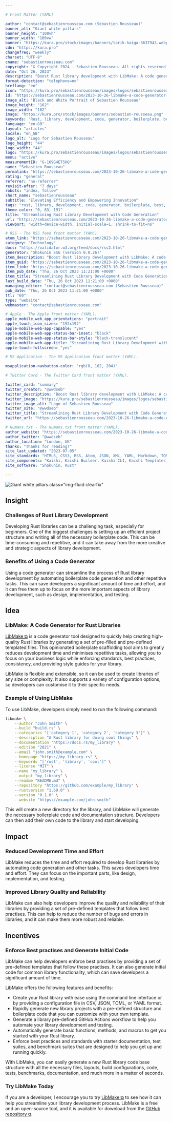 ```yaml
---

# Front Matter (YAML)

author: "contact@sebastienrousseau.com (Sebastien Rousseau)"
banner_alt: "Giant white pillars"
banner_height: "100vh"
banner_width: "100vw"
banner: "https://kura.pro/stock/images/banners/tarik-haiga-3637943.webp"
cdn: "https://kura.pro"
changefreq: "weekly"
charset: "UTF-8"
cname: "sebastienrousseau.com"
copyright: "© Copyright 2024 - Sebastien Rousseau. All rights reserved."
date: "Oct 26, 2023"
description: "Boost Rust library development with LibMake: A code generator tool that enforces best practises and generates initial code, saving developers time and effort."
format-detection: "telephone=no"
hreflang: "en"
icon: "https://kura.pro/sebastienrousseau/images/logos/sebastienrousseau.svg"
id: "https://sebastienrousseau.com/2023-10-26-libmake-a-code-generator-to-reduce-repetitive-tasks-and-build-high-quality-rust-libraries/index.html"
image_alt: "Black and White Portrait of Sebastien Rousseau"
image_height: "162"
image_width: "162"
image: "https://kura.pro/stock/images/banners/sebastien-rousseau.png"
keywords: "Rust, library, development, code, generator, boilerplate, best, practices, quality, reliable"
language: "en-GB"
layout: "articles"
locale: "en_GB"
logo_alt: "Logo for Sebastien Rousseau"
logo_height: "44"
logo_width: "44"
logo: "https://kura.pro/sebastienrousseau/images/logos/sebastienrousseau.webp"
menu: "active"
measurementID: "G-169G4ET5HQ"
name: "Sebastien Rousseau"
permalink: "https://sebastienrousseau.com/2023-10-26-libmake-a-code-generator-to-reduce-repetitive-tasks-and-build-high-quality-rust-libraries/index.html"
rating: "general"
referrer: "no-referrer"
revisit-after: "7 days"
robots: "index, follow"
short_name: "sebastienrousseau"
subtitle: "Elevating Efficiency and Empowering Innovation"
tags: "rust, library, development, code, generator, boilerplate, best, practices, quality, reliable"
theme-color: "0, 83, 191"
title: "Streamlining Rust Library Development with Code Generation"
url: "https://sebastienrousseau.com/2023-10-26-libmake-a-code-generator-to-reduce-repetitive-tasks-and-build-high-quality-rust-libraries/index.html"
viewport: "width=device-width, initial-scale=1, shrink-to-fit=no"

# RSS - The RSS feed front matter (YAML).
atom_link: "https://sebastienrousseau.com/2023-10-26-libmake-a-code-generator-to-reduce-repetitive-tasks-and-build-high-quality-rust-libraries/rss.xml"
category: "Technology"
docs: "https://validator.w3.org/feed/docs/rss2.html"
generator: "Shokunin SSG (version 0.0.26)"
item_description: "Boost Rust library development with LibMake: A code generator tool that enforces best practises and generates initial code, saving developers time and effort."
item_guid: "https://sebastienrousseau.com/2023-10-26-libmake-a-code-generator-to-reduce-repetitive-tasks-and-build-high-quality-rust-libraries/rss.xml"
item_link: "https://sebastienrousseau.com/2023-10-26-libmake-a-code-generator-to-reduce-repetitive-tasks-and-build-high-quality-rust-libraries/rss.xml"
item_pub_date: "Thu, 26 Oct 2023 11:21:00 +0000"
item_title: "Streamlining Rust Library Development with Code Generation"
last_build_date: "Thu, 26 Oct 2023 11:21:00 +0000"
managing_editor: "contact@sebastienrousseau.com (Sebastien Rousseau)"
pub_date: "Thu, 26 Oct 2023 11:21:00 +0000"
ttl: "60"
type: "website"
webmaster: "contact@sebastienrousseau.com"

# Apple - The Apple front matter (YAML).
apple_mobile_web_app_orientations: "portrait"
apple_touch_icon_sizes: "192x192"
apple-mobile-web-app-capable: "yes"
apple-mobile-web-app-status-bar-inset: "black"
apple-mobile-web-app-status-bar-style: "black-translucent"
apple-mobile-web-app-title: "Streamlining Rust Library Development with Code Generation"
apple-touch-fullscreen: "yes"

# MS Application - The MS Application front matter (YAML).

msapplication-navbutton-color: "rgb(0, 102, 204)"

# Twitter Card - The Twitter Card front matter (YAML).

twitter_card: "summary"
twitter_creator: "@wwdseb"
twitter_description: "Boost Rust library development with LibMake: A code generator tool that enforces best practises and generates initial code, saving developers time and effort."
twitter_image: "https://kura.pro/sebastienrousseau/images/logos/sebastienrousseau.png"
twitter_image_alt: "Logo of Sebastien Rousseau"
twitter_site: "@wwdseb"
twitter_title: "Streamlining Rust Library Development with Code Generation"
twitter_url: "https://sebastienrousseau.com/2023-10-26-libmake-a-code-generator-to-reduce-repetitive-tasks-and-build-high-quality-rust-libraries/index.html"

# Humans.txt - The Humans.txt front matter (YAML).
author_website: "https://sebastienrousseau.com/2023-10-26-libmake-a-code-generator-to-reduce-repetitive-tasks-and-build-high-quality-rust-libraries/index.html"
author_twitter: "@wwdseb"
author_location: "London, UK"
thanks: "Thanks for reading!"
site_last_updated: "2023-07-05"
site_standards: "HTML5, CSS3, RSS, Atom, JSON, XML, YAML, Markdown, TOML"
site_components: "Kaishi, Kaishi Builder, Kaishi CLI, Kaishi Templates, Kaishi Themes"
site_software: "Shokunin, Rust"

---
```


![Giant white pillars](https://kura.pro/stock/images/banners/tarik-haiga-3637943.webp).class=\"img-fluid clearfix\"

## Insight

### Challenges of Rust Library Development

Developing Rust libraries can be a challenging task, especially for beginners. One of the biggest challenges is setting up an efficient project structure and writing all of the necessary boilerplate code. This can be time-consuming and repetitive, and it can take away from the more creative and strategic aspects of library development.

### Benefits of Using a Code Generator

Using a code generator can streamline the process of Rust library development by automating boilerplate code generation and other repetitive tasks. This can save developers a significant amount of time and effort, and it can free them up to focus on the more important aspects of library development, such as design, implementation, and testing.

## Idea

### LibMake: A Code Generator for Rust Libraries

[LibMake ⧉][00] is a code generator tool designed to quickly help creating high-quality Rust libraries by generating a set of pre-filled and pre-defined templated files. This opinionated boilerplate scaffolding tool aims to greatly reduces development time and minimises repetitive tasks, allowing you to focus on your business logic while enforcing standards, best practices, consistency, and providing style guides for your library.

LibMake is flexible and extensible, so it can be used to create libraries of any size or complexity. It also supports a variety of configuration options, so developers can customise it to their specific needs.

### Example of Using LibMake

To use LibMake, developers simply need to run the following command:

```bash
libmake \
    --author "John Smith" \
    --build "build.rs" \
    --categories "['category 1', 'category 2', 'category 3']" \
    --description "A Rust library for doing cool things" \
    --documentation "https://docs.rs/my_library" \
    --edition "2021" \
    --email "john.smith@example.com" \
    --homepage "https://my_library.rs" \
    --keywords "['rust', 'library', 'cool']" \
    --license "MIT" \
    --name "my_library" \
    --output "my_library" \
    --readme "README.md" \
    --repository "https://github.com/example/my_library" \
    --rustversion "1.69.0" \
    --version "0.1.0" \
    --website "https://example.com/john-smith"
```

This will create a new directory for the library, and LibMake will generate the necessary boilerplate code and documentation structure. Developers can then add their own code to the library and start developing.

## Impact

### Reduced Development Time and Effort

LibMake reduces the time and effort required to develop Rust libraries by automating code generation and other tasks. This saves developers time and effort. They can focus on the important parts, like design, implementation, and testing.

### Improved Library Quality and Reliability

LibMake can also help developers improve the quality and reliability of their libraries by providing a set of pre-defined templates that follow best practises. This can help to reduce the number of bugs and errors in libraries, and it can make them more robust and reliable.

## Incentives

### Enforce Best practises and Generate Initial Code

LibMake can help developers enforce best practises by providing a set of pre-defined templates that follow these practises. It can also generate initial code for common library functionality, which can save developers a significant amount of time.

LibMake offers the following features and benefits:

- Create your Rust library with ease using the command line interface or by providing a configuration file in CSV, JSON, TOML, or YAML format.
- Rapidly generate new library projects with a pre-defined structure and boilerplate code that you can customize with your own template.
- Generate a library pre-defined GitHub Actions workflow to help you automate your library development and testing.
- Automatically generate basic functions, methods, and macros to get you started with your Rust library.
- Enforce best practices and standards with starter documentation, test suites, and benchmark suites that are designed to help you get up and running quickly.

With LibMake, you can easily generate a new Rust library code base structure with all the necessary files, layouts, build configurations, code, tests, benchmarks, documentation, and much more in a matter of seconds.

### Try LibMake Today

If you are a developer, I encourage you to try [LibMake ⧉][00] to see how it can help you streamline your library development process. LibMake is a free and an open-source tool, and it is available for download from the [GitHub repository ⧉][00].

[00]: https://github.com/sebastienrousseau/libmake "LibMake: A code generator to reduce repetitive tasks and build high-quality Rust libraries"